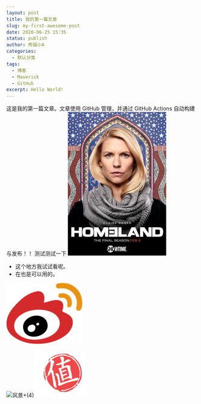 ```yaml
---
layout: post
title: 我的第一篇文章
slug: my-first-awesome-post
date: 2020-06-25 15:35
status: publish
author: 熊猫小A
categories: 
  - 默认分类
tags: 
  - 博客
  - Maverick
  - GitHub
excerpt: Hello World!
---
```


这是我的第一篇文章。文章使用 GitHub 管理，并通过 GitHub Actions 自动构建与发布！！
测试测试一下
![剧照](./images/20200415_201431.jpg)

- 这个地方我试试看呢。
- 在也是可以用的。

![sina](https://raw.githubusercontent.com/zxjack/img/master/sina.png)

![风景+(4)](../assets/风景+(4).jpg)![smzdm](https://raw.githubusercontent.com/zxjack/img/master/smzdm.png)
